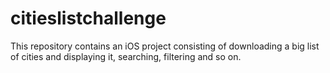 # citieslistchallenge
This repository contains an iOS project consisting of downloading a big list of cities and displaying it, searching, filtering and so on.
